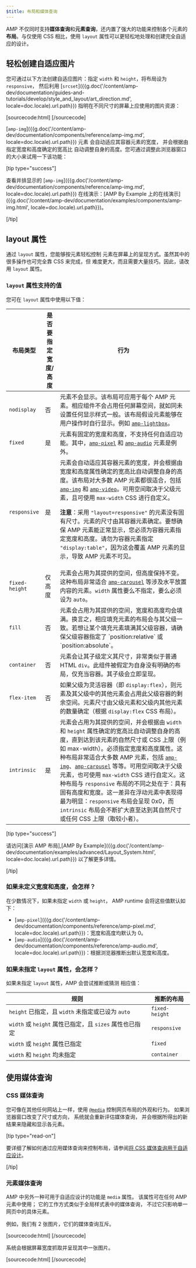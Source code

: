 ```yaml
---
$title: 布局和媒体查询
---
```


AMP 不仅同时支持**媒体查询**和**元素查询**，还内置了强大的功能来控制各个元素的**布局**。与仅使用 CSS 相比，使用 `layout` 属性可以更轻松地处理和创建完全自适应的设计。

## 轻松创建自适应图片

您可通过以下方法创建自适应图片：指定 `width` 和 `height`，将布局设为 `responsive`，
然后利用 [`srcset`]({{g.doc('/content/amp-dev/documentation/guides-and-tutorials/develop/style_and_layout/art_direction.md', locale=doc.locale).url.path}})
指明在不同尺寸的屏幕上应使用的图片资源：

[sourcecode:html]
<amp-img
    src="/img/narrow.jpg"
    srcset="/img/wide.jpg 640w,
           /img/narrow.jpg 320w"
    width="1698"
    height="2911"
    layout="responsive"
    alt="an image">
</amp-img>
[/sourcecode]

[`amp-img`]({{g.doc('/content/amp-dev/documentation/components/reference/amp-img.md', locale=doc.locale).url.path}}) 元素
会自动适应其容器元素的宽度，
并会根据由指定宽度和高度确定的宽高比
自动调整自身的高度。您可通过调整此浏览器窗口的大小来试用一下该功能：

<amp-img src="/static/img/background.jpg" width="1920" height="1080" layout="responsive"></amp-img>

[tip type="success"]

查看并排显示的 [`amp-img`]({{g.doc('/content/amp-dev/documentation/components/reference/amp-img.md', locale=doc.locale).url.path}}) 在线演示：[AMP By Example 上的在线演示]({{g.doc('/content/amp-dev/documentation/examples/components/amp-img.html', locale=doc.locale).url.path}})。

[/tip]

## layout 属性

通过 `layout` 属性，您能够按元素轻松控制
元素在屏幕上的呈现方式。虽然其中的很多操作也可完全靠 CSS 来完成，但
难度更大，而且需要大量技巧。因此，请改用 `layout` 属性。

### `layout` 属性支持的值

您可在 `layout` 属性中使用以下值：

<table>
  <thead>
    <tr>
      <th data-th="Layout type" class="col-thirty">布局类型</th>
      <th data-th="Width/height required" class="col-twenty">是否要指定<br>宽度/高度</th>
      <th data-th="Behavior">行为</th>
    </tr>
  </thead>
  <tbody>
    <tr>
      <td data-th="Layout type"><code>nodisplay</code></td>
      <td data-th="Description">否</td>
      <td data-th="Behavior">元素不会显示。该布局可应用于每个 AMP 元素。相应组件不会占用任何屏幕空间，就如同未设置任何显示样式一般。该布局假设元素能够在用户操作时自行显示。例如 <a href="{{g.doc('/content/amp-dev/documentation/components/reference/amp-lightbox.md', locale=doc.locale).url.path}}"><code>amp-lightbox</code></a>。</td>
    </tr>
    <tr>
      <td data-th="Layout type"><code>fixed</code></td>
      <td data-th="Description">是</td>
      <td data-th="Behavior">元素有固定的宽度和高度，不支持任何自适应功能。其中，<a href="{{g.doc('/content/amp-dev/documentation/components/reference/amp-pixel.md', locale=doc.locale).url.path}}"><code>amp-pixel</code></a> 和 <a href="{{g.doc('/content/amp-dev/documentation/components/reference/amp-audio.md', locale=doc.locale).url.path}}"><code>amp-audio</code></a> 元素是例外。</td>
    </tr>
    <tr>
      <td data-th="Layout type"><code>responsive</code></td>
      <td data-th="Description">是</td>
      <td data-th="Behavior">元素会自动适应其容器元素的宽度，并会根据由宽度和高度属性确定的宽高比自动调整自身的高度。该布局对大多数 AMP 元素都很适合，包括 <a href="{{g.doc('/content/amp-dev/documentation/components/reference/amp-img.md', locale=doc.locale).url.path}}"><code>amp-img</code></a> 和 <a href="{{g.doc('/content/amp-dev/documentation/components/reference/amp-video.md', locale=doc.locale).url.path}}"><code>amp-video</code></a>。可用空间取决于父级元素，且可使用 <code>max-width</code> CSS 进行自定义。<p><strong>注意</strong>：采用 <code>"layout=responsive"</code> 的元素没有固有尺寸。元素的尺寸由其容器元素确定。要想确保 AMP 元素能正常显示，您必须为容器元素指定宽度和高度。请勿为容器元素指定 <code>"display:table"</code>，因为这会覆盖 AMP 元素的显示，导致 AMP 元素不可见。</p></td>
    </tr>
    <tr>
      <td data-th="Layout type"><code>fixed-height</code></td>
      <td data-th="Description">仅高度</td>
      <td data-th="Behavior">元素会占用为其提供的空间，但高度保持不变。这种布局非常适合 <a href="{{g.doc('/content/amp-dev/documentation/components/reference/amp-carousel.md', locale=doc.locale).url.path}}"><code>amp-carousel</code></a> 等涉及水平放置内容的元素。<code>width</code> 属性要么不指定，要么必须设为 <code>auto</code>。</td>
    </tr>
    <tr>
      <td data-th="Layout type"><code>fill</code></td>
      <td data-th="Description">否</td>
      <td data-th="Behavior">元素会占用为其提供的空间，宽度和高度均会填满。换言之，相应填充元素的布局会与其父级一致。若想让某个填充元素填满其父级容器，请确保父级容器指定了 `position:relative` 或 `position:absolute`。</td>
    </tr>
    <tr>
      <td data-th="Layout type"><code>container</code></td>
      <td data-th="Description">否</td>
      <td data-th="Behavior">元素会让其子级定义其尺寸，非常类似于普通 HTML <code>div</code>。此组件被假定为自身没有明确的布局，仅充当容器。其子级会立即呈现。</td>
    </tr>
    <tr>
      <td data-th="Layout type"><code>flex-item</code></td>
      <td data-th="Description">否</td>
      <td data-th="Behavior">如果父级为灵活容器（即 <code>display:flex</code>），则元素及其父级中的其他元素会占用此父级容器的剩余空间。元素尺寸由父级元素和父级内其他元素的数量确定（根据 <code>display:flex</code> CSS 布局）。</td>
    </tr>
    <tr>
      <td data-th="Layout type"><code>intrinsic</code></td>
      <td data-th="Description">是</td>
      <td data-th="Behavior">元素会占用为其提供的空间，并会根据由 <code>width</code> 和 <code>height</code> 属性确定的宽高比自动调整自身的高度，<em></em>直到达到该元素的自然尺寸或 CSS 上限（例如 max-width）。必须指定宽度和高度属性。这种布局非常适合大多数 AMP 元素，包括 <a href="{{g.doc('/content/amp-dev/documentation/components/reference/amp-img.md', locale=doc.locale).url.path}}"><code>amp-img</code></a>、<a href="{{g.doc('/content/amp-dev/documentation/components/reference/amp-carousel.md', locale=doc.locale).url.path}}"><code>amp-carousel</code></a> 等等。可用空间取决于父级元素，也可使用 <code>max-width</code> CSS 进行自定义。这种布局与 <code>responsive</code> 布局的不同之处在于：具有固有高度和宽度。这一差异在浮动元素中表现得最为明显：<code>responsive</code> 布局会呈现 0x0，而 <code>intrinsic</code> 布局会不断扩大直至达到其自然尺寸或任何 CSS 上限（取较小者）。</td>
    </tr>
  </tbody>
</table>

[tip type="success"]

请访问[演示 AMP 布局],[AMP By Example]({{g.doc('/content/amp-dev/documentation/examples/advanced/Layout_System.html', locale=doc.locale).url.path}}) 以了解更多详情。

[/tip]

### 如果未定义宽度和高度，会怎样？

在少数情况下，如果未指定 `width` 或 `height`，
AMP runtime 会将这些值默认如下：

* [`amp-pixel`]({{g.doc('/content/amp-dev/documentation/components/reference/amp-pixel.md', locale=doc.locale).url.path}})：宽度和高度均默认为 0。
* [`amp-audio`]({{g.doc('/content/amp-dev/documentation/components/reference/amp-audio.md', locale=doc.locale).url.path}})：根据浏览器推断出默认宽度和高度。

### 如果未指定 <code>layout</code> 属性，会怎样？

如果未指定 <code>layout</code> 属性，AMP 会尝试推断或猜测
相应值：

<table>
  <thead>
    <tr>
      <th data-th="Rule">规则</th>
      <th data-th="Inferred layout" class="col-thirty">推断的布局</th>
    </tr>
  </thead>
  <tbody>
    <tr>
      <td data-th="Rule"><code>height</code> 已指定，且 <code>width</code> 未指定或已设为 <code>auto</code></td>
      <td data-th="Inferred layout"><code>fixed-height</code></td>
    </tr>
    <tr>
      <td data-th="Rule"><code>width</code> 或 <code>height</code> 属性已指定，且 <code>sizes</code> 属性也已指定</td>
      <td data-th="Inferred layout"><code>responsive</code></td>
    </tr>
    <tr>
      <td data-th="Rule"><code>width</code> 或 <code>height</code> 属性已指定</td>
      <td data-th="Inferred layout"><code>fixed</code></td>
    </tr>
    <tr>
      <td data-th="Rule"><code>width</code> 和 <code>height</code> 均未指定</td>
      <td data-th="Inferred layout"><code>container</code></td>
    </tr>
  </tbody>
</table>

## 使用媒体查询

### CSS 媒体查询

您可像在其他任何网站上一样，使用 [`@media`](https://developer.mozilla.org/zh-CN/docs/Web/CSS/@media)
控制网页布局的外观和行为。
如果浏览器窗口改变了尺寸或方向，
系统就会重新评估媒体查询，
并会根据所得出的新结果来隐藏和显示各元素。

[tip type="read-on"]

要详细了解如何通过应用媒体查询来控制布局，请参阅[将 CSS 媒体查询用于自适应设计](https://developers.google.com/web/fundamentals/design-and-ui/responsive/fundamentals/use-media-queries?hl=zh-CN)。

[/tip]

### 元素媒体查询

AMP 中另外一种可用于自适应设计的功能是 `media` 属性。
该属性可在任何 AMP 元素中使用；
它的工作方式类似于全局样式表中的媒体查询，
不过它只影响单一网页中的具体元素。

例如，我们有 2 张图片，它们的媒体查询互斥。

[sourcecode:html]
<amp-img
    media="(min-width: 650px)"
    src="wide.jpg"
    width="527"
    height="355"
    layout="responsive">
</amp-img>
[/sourcecode]

系统会根据屏幕宽度抓取并呈现其中一张图片。

[sourcecode:html]
<amp-img
    media="(max-width: 649px)"
    src="narrow.jpg"
    width="466"
    height="193"
    layout="responsive">
</amp-img>
[/sourcecode]

